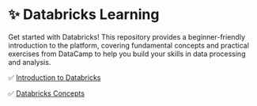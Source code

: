 # ✨ Databricks Learning

Get started with Databricks! This repository provides a beginner-friendly introduction to the platform, covering fundamental concepts and practical exercises from DataCamp to help you build your skills in data processing and analysis.

✅ [Introduction to Databricks](https://app.datacamp.com/learn/courses/introduction-to-databricks)

✅ [Databricks Concepts](https://app.datacamp.com/learn/courses/databricks-concepts)
